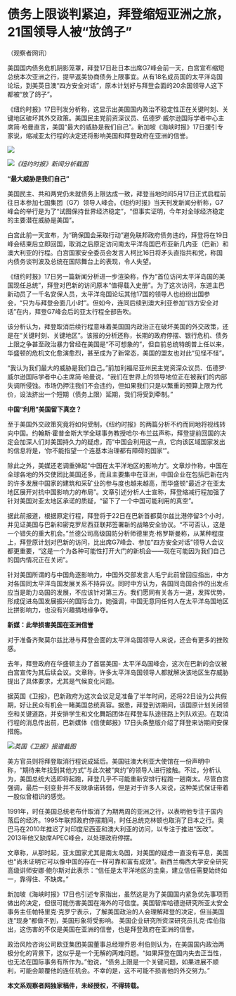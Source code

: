 # 债务上限谈判紧迫，拜登缩短亚洲之旅，21国领导人被“放鸽子”

（观察者网讯）

美国国内债务危机阴影笼罩，拜登17日赴日本出席G7峰会前一天，白宫宣布缩短总统本次亚洲之行，提早返美协商债务上限事宜。从有18名成员国的太平洋岛国论坛，到美英日澳“四方安全对话”，原本计划好与拜登会面的20余国领导人这下都被“放了鸽子”。

《纽约时报》17日刊发分析称，这显示出美国国内政治不稳定性正在关键时刻、关键地区破坏其外交政策。美国民主党前资深议员、伍德罗·威尔逊国际学者中心主席简·哈曼直言，美国“最大的威胁是我们自己”。新加坡《海峡时报》17日援引专家说，缩减亚太行程的决定还将影响美国和拜登政府在亚洲的信誉。

![](https://inews.gtimg.com/newsapp_bt/0/15797001477/1000)

![](https://inews.gtimg.com/newsapp_bt/0/15797001478/1000)_《纽约时报》新闻分析截图_

**“最大威胁是我们自己”**

美国民主、共和两党仍未就债务上限达成一致，拜登当地时间5月17日正式启程前往日本参加七国集团（G7）领导人峰会。《纽约时报》当天刊发新闻分析称，G7峰会的举行是为了“试图保持世界经济稳定”，“但事实证明，今年对全球经济稳定的主要潜在威胁是美国”。

白宫此前一天宣布，为“确保国会采取行动”避免联邦政府债务违约，拜登将在19日峰会结束后立即回国，取消之后原定访问南太平洋岛国巴布亚新几内亚（巴新）和澳大利亚的行程。白宫国家安全委员会发言人柯比16日将矛头直指共和党，称国内债务谈判波及总统在国际舞台上的表现，令人失望。

《纽约时报》17日另一篇新闻分析进一步渲染称，作为“首位访问太平洋岛国的美国现任总统”，拜登对巴新的访问原本“值得载入史册”。为了这次访问，东道主巴新动员了一千名安保人员，太平洋岛国论坛其他17国的领导人也纷纷出国参会，“只为与拜登会面几小时”。但如今，连同后续到澳大利亚参加“四方安全对话”在内，拜登G7峰会后的亚太行程全部告吹。

该分析认为，拜登取消后续行程意味着美国国内政治正在破坏美国的外交政策，还是在“关键时刻、关键地区”。该报的分析还称，长期的政府停摆、银行危机、债务上限之争甚至政治暴力曾经在美国是“不可想象的”，但自前总统特朗普上任以来，华盛顿的危机文化愈演愈烈，甚至成为了新常态，美国的盟友也对此“见怪不怪”。

“我认为我们最大的威胁是我们自己。”前加利福尼亚州民主党资深众议员、伍德罗·威尔逊国际学者中心主席简·哈曼说，“我们在世界上的领导地位正在被我们的内部失调所侵蚀。市场仍押注我们不会违约，但如果我们只是以繁重的预算上限为代价，设法挤出一个短期（债务上限）延期，我们将受到牵制。”

**中国“利用”美国留下真空？**

至于美国外交政策究竟将如何受制，《纽约时报》的两篇分析不约而同地将视线转向中国。约翰斯·霍普金斯大学全球事务教授哈尔·布兰兹声称，拜登提前回国的决定会加深人们对美国持久力的疑虑，而“中国会利用这一点，它向该区域国家发出的信息将是，‘你不能指望一个连基本治理都有障碍的国家’”。

除此之外，美媒还老调重弹起“中国在太平洋地区的影响力”。文章炒作称，中国在全球各地的外交使团比美国还多，而且主要集中在亚洲，中国企业在包括巴新在内的许多发展中国家的建筑和采矿业的参与度也越来越高，而华盛顿“最近才在亚太地区展开对抗中国影响力的布局”。文章引述分析人士宣称，拜登缩减行程加强了针对美国对亚太地区承诺的质疑，“留下了一个中国可能利用的真空”。

据此前报道，根据原定行程，拜登将于22日在巴新首都莫尔兹比港停留3个小时，并见证美国与巴新和密克罗尼西亚联邦签署新的战略安全协议。“不可否认，这是一个错失的重大机会。”兰德公司高级国防分析师德里克·格罗斯曼称，从某种程度上，拜登原计划对巴新的访问，比出席G7峰会、参加“四方安全对话”领导人会议都更重要，“这是一个为各种可能性打开大门的新机会——现在可能因为我们自己的国内情况正在关闭”。

针对美国所谓的与中国角逐影响力，中国外交部发言人毛宁此前曾回应指出，中方对各国同太平洋岛国发展关系不持异议。同时中方认为，各国同岛国合作的出发点应当是助力岛国的发展，不应该针对第三方。我们愿同有关各方一道，发挥优势，形成促进岛国发展振兴的国际合力。她强调，中国无意同任何人在太平洋岛国地区比拼影响力，也没有兴趣搞地缘争夺。

**新媒：此举损害美国在亚洲信誉**

对于准备齐聚莫尔兹比港与拜登会面的太平洋岛国领导人来说，还会有更多的挫败感。

去年，拜登政府在华盛顿主办了首届美国-
太平洋岛国峰会，这次在巴新的会议被白宫宣传为其后续会议。文章称，许多太平洋岛国领导人都就解决该地区生存威胁提出了具体要求，尤其是气候变化问题。

据英国《卫报》，巴新政府为这次会议足足准备了半年时间，还将22日设为公共假期，好让民众有机会一睹美国总统真容。据悉，拜登到访期间，该国原计划关闭领空和关键道路，并安排学生和文化舞蹈团体在拜登车队途径路上列队欢迎。在取消行程的消息传出前，巴新媒体《信使邮报》17日头条整版介绍了拜登来访期间安保措施。

![](https://inews.gtimg.com/newsapp_bt/0/15797001479/1000)_英国《卫报》报道截图_

美方官员则将拜登取消行程说成延后。美国驻澳大利亚大使馆在一份声明中称，“期待来年找到其他方式”与此次被“爽约”的领导人进行接触。不过，分析认为，美国总统大选即将起跑，拜登几乎不可能重新安排行程跑一趟南太。尽管白宫强调，最后一刻变卦并不反映承诺转弱，但是对于许多人来说，这种美式保证带着一股似曾相识的感觉。

1991年，时任美国总统老布什取消了为期两周的亚洲之行，以表明他专注于国内落后的经济。1995年联邦政府停摆期间，时任总统克林顿也取消了日本之行。奥巴马在2010年推迟了对印度尼西亚和澳大利亚的访问，以专注于推进“医改”。2013年他又缺席APEC峰会，以处理政府停摆。

文章称，从那时起，亚太国家尤其是南太岛国，对美国的疑虑一直没有平息，美国也“尚未证明它可以像中国的存在一样可靠和富有成效”。新西兰梅西大学安全研究高级讲师安娜·鲍尔斯对此表示：“信任是太平洋地区的圭臬，建立信任需要始终如一，靠得住、不缺席。”

新加坡《海峡时报》17日也引述专家指出，虽然这是为了美国国内紧急优先事项而做出的决定，但很可能伤害美国在海外的可信度。美国智库哈德逊研究所亚太安全事务主任帕特里克·克罗宁表示，了解美国政治的人会理解拜登的决定，但当美国连“现身”都做不到，美国形象将受影响。
美国企业研究所资深研究员扎克·库伯指出，这伤害的不仅是美国在亚洲的信誉，也是拜登政府在亚洲的信誉。

政治风险咨询公司欧亚集团美国董事总经理乔恩·利伯则认为，在美国国内政治两极分化的背景下，这似乎是一个无解的两难问题。“如果拜登在国内失去正当性，也无法在国际事务有所作为。”他说，“债务上限是一个关键问题，如果进展不顺利，可能会颠覆他的连任机会。不幸的是，这不可能不损害他的外交努力。”

**本文系观察者网独家稿件，未经授权，不得转载。**

